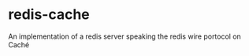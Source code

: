 redis-cache
===========

An implementation of a redis server speaking the redis wire portocol on Caché
